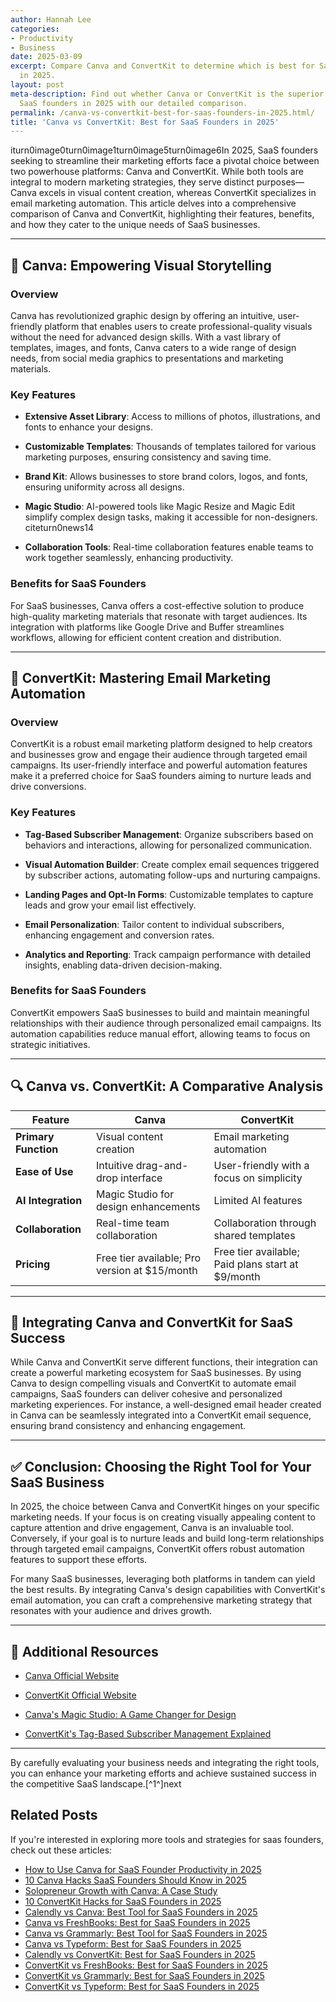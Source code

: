 ```yaml
---
author: Hannah Lee
categories:
- Productivity
- Business
date: 2025-03-09
excerpt: Compare Canva and ConvertKit to determine which is best for SaaS founders
  in 2025.
layout: post
meta-description: Find out whether Canva or ConvertKit is the superior choice for
  SaaS founders in 2025 with our detailed comparison.
permalink: /canva-vs-convertkit-best-for-saas-founders-in-2025.html/
title: 'Canva vs ConvertKit: Best for SaaS Founders in 2025'
---
```


iturn0image0turn0image1turn0image5turn0image6In 2025, SaaS founders seeking to streamline their marketing efforts face a pivotal choice between two powerhouse platforms: Canva and ConvertKit. While both tools are integral to modern marketing strategies, they serve distinct purposes—Canva excels in visual content creation, whereas ConvertKit specializes in email marketing automation. This article delves into a comprehensive comparison of Canva and ConvertKit, highlighting their features, benefits, and how they cater to the unique needs of SaaS businesses.

---

## 🎨 Canva: Empowering Visual Storytelling

### **Overview**

Canva has revolutionized graphic design by offering an intuitive, user-friendly platform that enables users to create professional-quality visuals without the need for advanced design skills. With a vast library of templates, images, and fonts, Canva caters to a wide range of design needs, from social media graphics to presentations and marketing materials.

### **Key Features**

- **Extensive Asset Library**: Access to millions of photos, illustrations, and fonts to enhance your designs.

- **Customizable Templates**: Thousands of templates tailored for various marketing purposes, ensuring consistency and saving time.

- **Brand Kit**: Allows businesses to store brand colors, logos, and fonts, ensuring uniformity across all designs.

- **Magic Studio**: AI-powered tools like Magic Resize and Magic Edit simplify complex design tasks, making it accessible for non-designers. citeturn0news14

- **Collaboration Tools**: Real-time collaboration features enable teams to work together seamlessly, enhancing productivity.

### **Benefits for SaaS Founders**

For SaaS businesses, Canva offers a cost-effective solution to produce high-quality marketing materials that resonate with target audiences. Its integration with platforms like Google Drive and Buffer streamlines workflows, allowing for efficient content creation and distribution. 

---

## 📧 ConvertKit: Mastering Email Marketing Automation

### **Overview**

ConvertKit is a robust email marketing platform designed to help creators and businesses grow and engage their audience through targeted email campaigns. Its user-friendly interface and powerful automation features make it a preferred choice for SaaS founders aiming to nurture leads and drive conversions.

### **Key Features**

- **Tag-Based Subscriber Management**: Organize subscribers based on behaviors and interactions, allowing for personalized communication.

- **Visual Automation Builder**: Create complex email sequences triggered by subscriber actions, automating follow-ups and nurturing campaigns. 

- **Landing Pages and Opt-In Forms**: Customizable templates to capture leads and grow your email list effectively.

- **Email Personalization**: Tailor content to individual subscribers, enhancing engagement and conversion rates.

- **Analytics and Reporting**: Track campaign performance with detailed insights, enabling data-driven decision-making.

### **Benefits for SaaS Founders**

ConvertKit empowers SaaS businesses to build and maintain meaningful relationships with their audience through personalized email campaigns. Its automation capabilities reduce manual effort, allowing teams to focus on strategic initiatives.

---

## 🔍 Canva vs. ConvertKit: A Comparative Analysis

| Feature                  | Canva                                          | ConvertKit                                      |
|--------------------------|------------------------------------------------|-------------------------------------------------|
| **Primary Function**     | Visual content creation                        | Email marketing automation                      |
| **Ease of Use**          | Intuitive drag-and-drop interface              | User-friendly with a focus on simplicity        |
| **AI Integration**       | Magic Studio for design enhancements           | Limited AI features                             |
| **Collaboration**        | Real-time team collaboration                   | Collaboration through shared templates          |
| **Pricing**              | Free tier available; Pro version at $15/month  | Free tier available; Paid plans start at $9/month |

---

## 🧠 Integrating Canva and ConvertKit for SaaS Success

While Canva and ConvertKit serve different functions, their integration can create a powerful marketing ecosystem for SaaS businesses. By using Canva to design compelling visuals and ConvertKit to automate email campaigns, SaaS founders can deliver cohesive and personalized marketing experiences. For instance, a well-designed email header created in Canva can be seamlessly integrated into a ConvertKit email sequence, ensuring brand consistency and enhancing engagement.

---

## ✅ Conclusion: Choosing the Right Tool for Your SaaS Business

In 2025, the choice between Canva and ConvertKit hinges on your specific marketing needs. If your focus is on creating visually appealing content to capture attention and drive engagement, Canva is an invaluable tool. Conversely, if your goal is to nurture leads and build long-term relationships through targeted email campaigns, ConvertKit offers robust automation features to support these efforts.

For many SaaS businesses, leveraging both platforms in tandem can yield the best results. By integrating Canva's design capabilities with ConvertKit's email automation, you can craft a comprehensive marketing strategy that resonates with your audience and drives growth.

---

## 🔗 Additional Resources

- [Canva Official Website](https://www.canva.com)

- [ConvertKit Official Website](https://www.convertkit.com)

- [Canva's Magic Studio: A Game Changer for Design](https://time.com/7094550/canva-magic-studio/)

- [ConvertKit's Tag-Based Subscriber Management Explained](https://prismreach.ai/what-is-convertkit-used-for/)

---

By carefully evaluating your business needs and integrating the right tools, you can enhance your marketing efforts and achieve sustained success in the competitive SaaS landscape.[^1^]next

## Related Posts
If you're interested in exploring more tools and strategies for saas founders, check out these articles:
- [How to Use Canva for SaaS Founder Productivity in 2025](/how-to-use-canva-for-saas-founder-productivity-in-2025.html/)
- [10 Canva Hacks SaaS Founders Should Know in 2025](/10-canva-hacks-saas-founders-should-know-in-2025.html/)
- [Solopreneur Growth with Canva: A Case Study](/solopreneur-growth-with-canva-a-case-study.html/)
- [10 ConvertKit Hacks for SaaS Founders in 2025](/10-convertkit-hacks-for-saas-founders-in-2025.html/)
- [Calendly vs Canva: Best Tool for SaaS Founders in 2025](/calendly-vs-canva-best-tool-for-saas-founders-in-2025.html/)
- [Canva vs FreshBooks: Best for SaaS Founders in 2025](/canva-vs-freshbooks-best-for-saas-founders-in-2025.html/)
- [Canva vs Grammarly: Best Tool for SaaS Founders in 2025](/canva-vs-grammarly-best-tool-for-saas-founders-in-2025.html/)
- [Canva vs Typeform: Best for SaaS Founders in 2025](/canva-vs-typeform-best-for-saas-founders-in-2025.html/)
- [Calendly vs ConvertKit: Best for SaaS Founders in 2025](/calendly-vs-convertkit-best-for-saas-founders-in-2025.html/)
- [ConvertKit vs FreshBooks: Best for SaaS Founders in 2025](/convertkit-vs-freshbooks-best-for-saas-founders-in-2025.html/)
- [ConvertKit vs Grammarly: Best for SaaS Founders in 2025](/convertkit-vs-grammarly-best-for-saas-founders-in-2025.html/)
- [ConvertKit vs Typeform: Best for SaaS Founders in 2025](/convertkit-vs-typeform-best-for-saas-founders-in-2025.html/)
